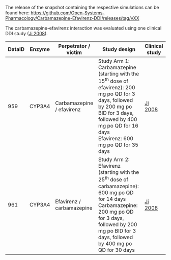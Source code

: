 The release of the snapshot containing the respective simulations can be found here:
https://github.com/Open-Systems-Pharmacology/Carbamazepine-Efavirenz-DDI/releases/tag/vXX

The carbamazepine-efavirenz interaction was evaluated using one clinical DDI study ([Ji 2008](#4-references)).



| DataID | Enzyme | Perpetrator / victim      | Study design                                                 | Clinical study           |
| ------ | ------ | ------------------------- | ------------------------------------------------------------ | ------------------------ |
| 959    | CYP3A4 | Carbamazepine / efavirenz | Study Arm 1:<br />Carbamazepine (starting with the 15<sup>th</sup> dose of efavirenz): 200 mg po QD for 3 days, followed by 200 mg po BID for 3 days, followed by 400 mg po QD for 16 days<br />Efavirenz: 600 mg po QD for 35 days | [Ji 2008](#4-references) |
| 961    | CYP3A4 | Efavirenz / carbamazepine | Study Arm 2:<br />Efavirenz (starting with the 25<sup>th</sup> dose of carbamazepine): 600 mg po QD for 14 days<br />Carbamazepine: 200 mg po QD for 3 days, followed by 200 mg po BID for 3 days, followed by 400 mg po QD for 30 days | [Ji 2008](#4-references) |


